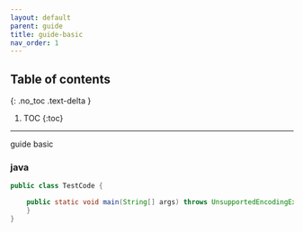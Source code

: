 ```yaml
---
layout: default
parent: guide
title: guide-basic
nav_order: 1
---
```

## Table of contents
{: .no_toc .text-delta }

1. TOC
{:toc}

---

guide basic

### java

```java
public class TestCode {

    public static void main(String[] args) throws UnsupportedEncodingException{
    }
}
```